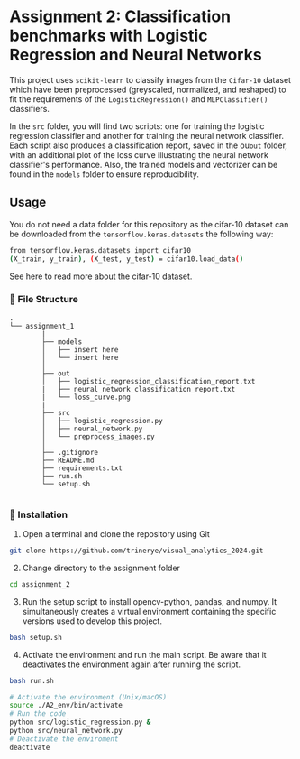 # Assignment 2: Classification benchmarks with Logistic Regression and Neural Networks

This project uses ``scikit-learn`` to classify images from the ``Cifar-10`` dataset which have been preprocessed (greyscaled, normalized, and reshaped) to fit the requirements of the ``LogisticRegression()`` and ``MLPClassifier()`` classifiers. 

In the ``src`` folder, you will find two scripts: one for training the logistic regression classifier and another for training the neural network classifier. Each script also produces a classification report, saved in the ou``out`` folder, with an additional plot of the loss curve illustrating the neural network classifier's performance. Also, the trained models and vectorizer can be found in the ``models`` folder to ensure reproducibility. 

## Usage 

You do not need a data folder for this repository as the cifar-10 dataset can be downloaded from the ``tensorflow.keras.datasets`` the following way:

```sh
from tensorflow.keras.datasets import cifar10
(X_train, y_train), (X_test, y_test) = cifar10.load_data()
```
See here to read more about the cifar-10 dataset.

###  :file_folder: File Structure

```
.
└── assignment_1
        |
        ├── models
        │   ├── insert here
        │   └── insert here
        │      
        ├── out
        │   ├── logistic_regression_classification_report.txt
        |   ├── neural_network_classification_report.txt
        |   └── loss_curve.png
        |
        ├── src
        │   ├── logistic_regression.py
        │   ├── neural_network.py
        │   └── preprocess_images.py
        │     
        ├── .gitignore
        ├── README.md
        ├── requirements.txt
        ├── run.sh
        └── setup.sh
            
```


###  :electric_plug: Installation

 1. Open a terminal and clone the repository using Git 
```sh
git clone https://github.com/trinerye/visual_analytics_2024.git
```

2. Change directory to the assignment folder 
```sh
cd assignment_2
```

3. Run the setup script to install opencv-python, pandas, and numpy. It simultaneously creates a virtual environment containing the specific versions used to develop this project. 
```sh
bash setup.sh
```

4. Activate the environment and run the main script. Be aware that it deactivates the environment again after running the  script.
```sh
bash run.sh
```
```sh
# Activate the environment (Unix/macOS)
source ./A2_env/bin/activate
# Run the code
python src/logistic_regression.py &
python src/neural_network.py 
# Deactivate the enviroment
deactivate
```
